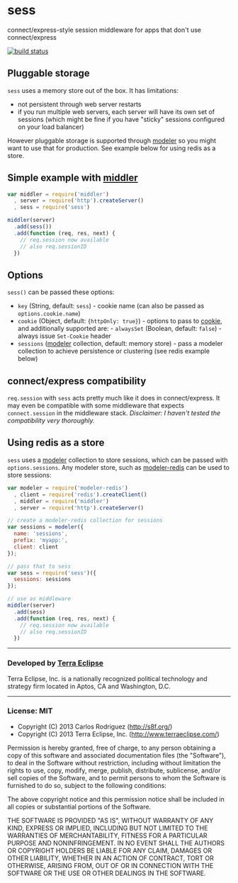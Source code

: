 sess
====

connect/express-style session middleware for apps that don't use connect/express

[![build status](https://secure.travis-ci.org/carlos8f/sess.png)](http://travis-ci.org/carlos8f/sess)

## Pluggable storage

`sess` uses a memory store out of the box. It has limitations:

- not persistent through web server restarts
- if you run multiple web servers, each server will have its own set of sessions
(which might be fine if you have "sticky" sessions configured on your load balancer)

However pluggable storage is supported through [modeler](https://github.com/carlos8f/modeler)
so you might want to use that for production. See example below for using redis
as a store.

## Simple example with [middler](https://github.com/carlos8f/node-middler)

```js
var middler = require('middler')
  , server = require('http').createServer()
  , sess = require('sess')

middler(server)
  .add(sess())
  .add(function (req, res, next) {
    // req.session now available
    // also req.sessionID
  })
```

## Options

`sess()` can be passed these options:

- `key` (String, default: `sess`) - cookie name (can also be passed as `options.cookie.name`)
- `cookie` (Object, default: `{httpOnly: true}`) - options to pass to [cookie](https://npmjs.org/package/cookie),
  and additionally supported are:
      - `alwaysSet` (Boolean, default: `false`) - always issue `Set-Cookie` header
- `sessions` ([modeler](https://github.com/carlos8f/modeler) collection, default: memory store) -
  pass a modeler collection to achieve persistence or clustering (see redis example
  below)

## connect/express compatibility

`req.session` with `sess` acts pretty much like it does in connect/express.
It may even be compatible with some middleware that expects `connect.session` in
the middleware stack. _Disclaimer: I haven't tested the compatibility very thoroughly._

## Using redis as a store

`sess` uses a [modeler](https://github.com/carlos8f/modeler) collection to store
sessions, which can be passed with `options.sessions`. Any modeler store, such
as [modeler-redis](https://github.com/carlos8f/modeler-redis) can be used to
store sessions:

```js
var modeler = require('modeler-redis')
  , client = require('redis').createClient()
  , middler = require('middler')
  , server = require('http').createServer()

// create a modeler-redis collection for sessions
var sessions = modeler({
  name: 'sessions',
  prefix: 'myapp:',
  client: client
});

// pass that to sess
var sess = require('sess')({
  sessions: sessions
});

// use as middleware
middler(server)
  .add(sess)
  .add(function (req, res, next) {
    // req.session now available
    // also req.sessionID
  })
```

- - -

### Developed by [Terra Eclipse](http://www.terraeclipse.com)
Terra Eclipse, Inc. is a nationally recognized political technology and
strategy firm located in Aptos, CA and Washington, D.C.

- - -

### License: MIT

- Copyright (C) 2013 Carlos Rodriguez (http://s8f.org/)
- Copyright (C) 2013 Terra Eclipse, Inc. (http://www.terraeclipse.com/)

Permission is hereby granted, free of charge, to any person obtaining a copy
of this software and associated documentation files (the &quot;Software&quot;), to deal
in the Software without restriction, including without limitation the rights
to use, copy, modify, merge, publish, distribute, sublicense, and/or sell
copies of the Software, and to permit persons to whom the Software is furnished
to do so, subject to the following conditions:

The above copyright notice and this permission notice shall be included in
all copies or substantial portions of the Software.

THE SOFTWARE IS PROVIDED &quot;AS IS&quot;, WITHOUT WARRANTY OF ANY KIND, EXPRESS OR
IMPLIED, INCLUDING BUT NOT LIMITED TO THE WARRANTIES OF MERCHANTABILITY,
FITNESS FOR A PARTICULAR PURPOSE AND NONINFRINGEMENT. IN NO EVENT SHALL THE
AUTHORS OR COPYRIGHT HOLDERS BE LIABLE FOR ANY CLAIM, DAMAGES OR OTHER
LIABILITY, WHETHER IN AN ACTION OF CONTRACT, TORT OR OTHERWISE, ARISING FROM,
OUT OF OR IN CONNECTION WITH THE SOFTWARE OR THE USE OR OTHER DEALINGS IN THE
SOFTWARE.
